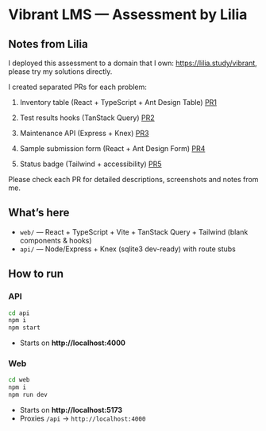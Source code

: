# Vibrant LMS — Assessment by Lilia

## Notes from Lilia
I deployed this assessment to a domain that I own: https://lilia.study/vibrant, please try my solutions directly.

I created separated PRs for each problem:

1) Inventory table (React + TypeScript + Ant Design Table)
[PR1](https://github.com/Lilia0324/Vibrant-Assessment/pull/1)

2) Test results hooks (TanStack Query)
[PR2](https://github.com/Lilia0324/Vibrant-Assessment/pull/2)

3) Maintenance API (Express + Knex)
[PR3](https://github.com/Lilia0324/Vibrant-Assessment/pull/3)

4) Sample submission form (React + Ant Design Form)
[PR4](https://github.com/Lilia0324/Vibrant-Assessment/pull/4)

5) Status badge (Tailwind + accessibility)
[PR5](https://github.com/Lilia0324/Vibrant-Assessment/pull/5)

Please check each PR for detailed descriptions, screenshots and notes from me. 


## What’s here
- `web/` — React + TypeScript + Vite + TanStack Query + Tailwind (blank components & hooks)
- `api/` — Node/Express + Knex (sqlite3 dev-ready) with route stubs

## How to run
### API
```bash
cd api
npm i
npm start
```
- Starts on **http://localhost:4000**

### Web
```bash
cd web
npm i
npm run dev
```
- Starts on **http://localhost:5173**
- Proxies `/api` → `http://localhost:4000`
